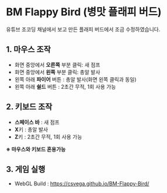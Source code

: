 # BM Flappy Bird (병맛 플래피 버드)

 유튜브 조코딩 채널에서 보고 만든 플래피 버드에서 조금 수정하였습니다.

## 1. 마우스 조작
 - 화면 중앙에서 **오른쪽** 부분 클릭: 새 점프
 - 화면 중앙에서 **왼쪽** 부분 클릭: 총알 발사
 - 왼쪽 아래 **파이어** 버튼 : 총알 발사(화면 왼쪽 클릭과 동일)
 - 왼쪽 아래 **쉴드** 버튼 : 2초간 무적, 1회 사용 가능

## 2. 키보드 조작
 - **스페이스 바** : 새 점프
 - **X**키 : 총알 발사
 - **Z**키 : 2초간 무적, 1회 사용 가능

**※ 마우스와 키보드 혼용가능**

## 3. 게임 실행
- WebGL Build : https://csvega.github.io/BM-Flappy-Bird/
